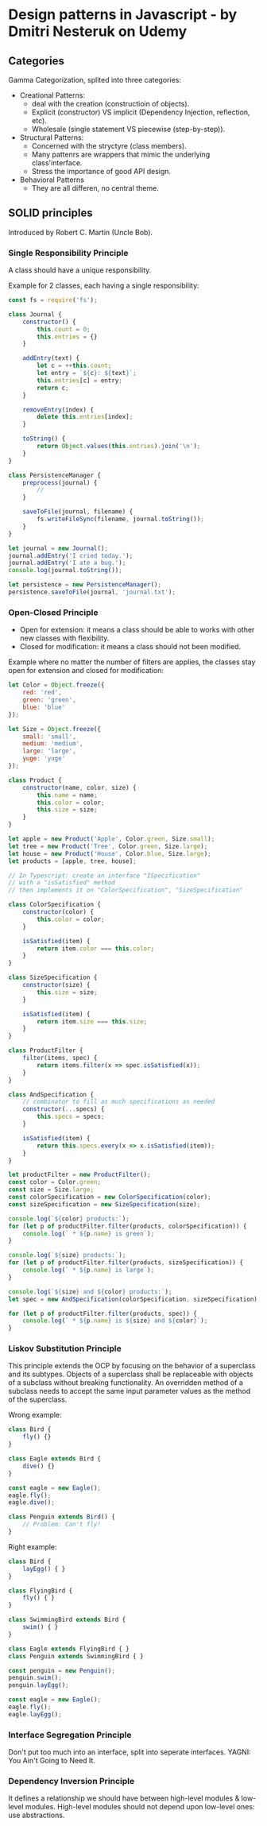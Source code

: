 # Design patterns in Javascript - by Dmitri Nesteruk on Udemy

## Categories
Gamma Categorization, splited into three categories:
- Creational Patterns:
    - deal with the creation (constructioin of objects).
    - Explicit (constructor) VS implicit (Dependency Injection, reflection, etc).
    - Wholesale (single statement VS piecewise (step-by-step)).
- Structural Patterns:
    - Concerned with the stryctyre (class members).
    - Many pattenrs are wrappers that mimic the underlying class'interface.
    - Stress the importance of good API design.
- Behavioral Patterns
    - They are all differen, no central theme.

## SOLID principles
Introduced by Robert C. Martin (Uncle Bob).

### Single Responsibility Principle
A class should have a unique responsibility.

Example for 2 classes, each having a single responsibility:
```js
const fs = require('fs');

class Journal {
    constructor() {
        this.count = 0;
        this.entries = {}
    }

    addEntry(text) {
        let c = ++this.count;
        let entry = `${c}: ${text}`;
        this.entries[c] = entry;
        return c;
    }

    removeEntry(index) {
        delete this.entries[index];
    }

    toString() {
        return Object.values(this.entries).join('\n');
    }
}

class PersistenceManager {
    preprocess(journal) {
        //
    }

    saveToFile(journal, filename) {
        fs.writeFileSync(filename, journal.toString());
    }
}

let journal = new Journal();
journal.addEntry('I cried today.');
journal.addEntry('I ate a bug.');
console.log(journal.toString());

let persistence = new PersistenceManager();
persistence.saveToFile(journal, 'journal.txt');
```

### Open-Closed Principle
- Open for extension: it means a class should be able to works with other new classes with flexibility.
- Closed for modification: it means a class should not been modified.

Example where no matter the number of filters are applies, the classes stay open for extension and closed for modification:
```js
let Color = Object.freeze({
    red: 'red',
    green: 'green',
    blue: 'blue'
});

let Size = Object.freeze({
    small: 'small',
    medium: 'medium',
    large: 'large',
    yuge: 'yuge'
});

class Product {
    constructor(name, color, size) {
        this.name = name;
        this.color = color;
        this.size = size;
    }
}

let apple = new Product('Apple', Color.green, Size.small);
let tree = new Product('Tree', Color.green, Size.large);
let house = new Product('House', Color.blue, Size.large);
let products = [apple, tree, house];

// In Typescript: create an interface "ISpecification" 
// with a "isSatisfied" method
// then implements it on "ColorSpecification", "SizeSpecification"

class ColorSpecification {
    constructor(color) {
        this.color = color;
    }

    isSatisfied(item) {
        return item.color === this.color;
    }
}

class SizeSpecification {
    constructor(size) {
        this.size = size;
    }

    isSatisfied(item) {
        return item.size === this.size;
    }
}

class ProductFilter {
    filter(items, spec) {
        return items.filter(x => spec.isSatisfied(x));
    }
}

class AndSpecification {
    // combinator to fill as much specifications as needed
    constructor(...specs) {
        this.specs = specs;
    }

    isSatisfied(item) {
        return this.specs.every(x => x.isSatisfied(item));
    }
}

let productFilter = new ProductFilter();
const color = Color.green;
const size = Size.large;
const colorSpecification = new ColorSpecification(color);
const sizeSpecification = new SizeSpecification(size);

console.log(`${color} products:`);
for (let p of productFilter.filter(products, colorSpecification)) {
    console.log(` * ${p.name} is green`);
}

console.log(`${size} products:`);
for (let p of productFilter.filter(products, sizeSpecification)) {
    console.log(` * ${p.name} is large`);
}

console.log(`${size} and ${color} products:`);
let spec = new AndSpecification(colorSpecification, sizeSpecification);

for (let p of productFilter.filter(products, spec)) {
    console.log(` * ${p.name} is ${size} and ${color}`);
}
```

### Liskov Substitution Principle
This principle extends the OCP by focusing on the behavior of a superclass and its subtypes.
Objects of a superclass shall be replaceable with objects of a subclass without breaking functionality.
An overridden method of a subclass needs to accept the same input parameter values as the method of the superclass.

Wrong example:
```js
class Bird {
    fly() {}
}

class Eagle extends Bird {
    dive() {}
}

const eagle = new Eagle();
eagle.fly();
eagle.dive();

class Penguin extends Bird() {
    // Problem: Can't fly! 
}
```

Right example:
```js
class Bird {
    layEgg() { }
}

class FlyingBird {
    fly() { }
}

class SwimmingBird extends Bird {
    swim() { }
}

class Eagle extends FlyingBird { }
class Penguin extends SwimmingBird { }

const penguin = new Penguin();
penguin.swim();
penguin.layEgg();

const eagle = new Eagle();
eagle.fly();
eagle.layEgg();
```

### Interface Segregation Principle
Don't put too much into an interface, split into seperate interfaces.
YAGNI: You Ain't Going to Need It.

### Dependency Inversion Principle
It defines a relationship we should have between high-level modules & low-level modules.
High-level modules should not depend upon low-level ones: use abstractions.
